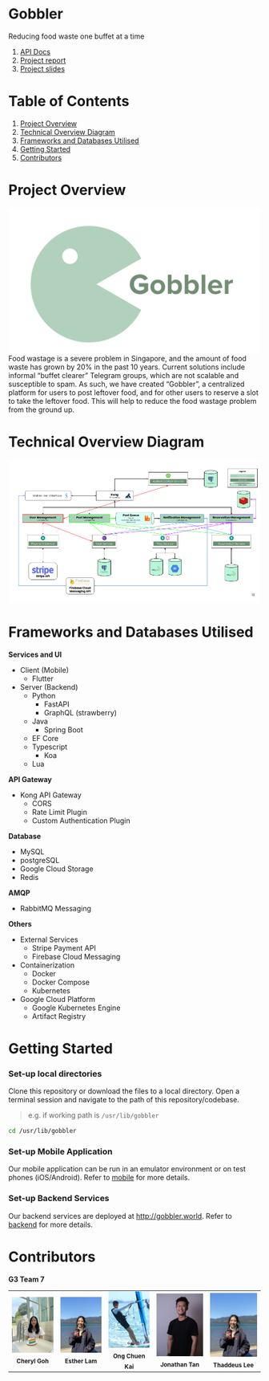 # Gobbler

Reducing food waste one buffet at a time

1. [API Docs](https://docs.google.com/document/d/1p9xU6xDQlhA96rWvjR7AQRDs3OLuAAEXLBefcChBxCc/edit)
2. [Project report](https://docs.google.com/document/d/1_VMYmIKxV-ouKZ3y6g-upth47BED7S6Sr370QjmmAiU/edit)
3. [Project slides](https://docs.google.com/presentation/d/1-TyOVTGNd1wzkaCL0MiyIqw7BWRxx_4Z8tZ8LAhiL3E/edit#slide=id.g1f43977f471_2_179)

# Table of Contents

1. [Project Overview](#project-overview)
2. [Technical Overview Diagram](#technical-overview-diagram)
3. [Frameworks and Databases Utilised](#frameworks-and-databases-utilised)
4. [Getting Started](#getting-started)
5. [Contributors](#contributors)

# Project Overview

<img src="readme_files\gobbler.png">
Food wastage is a severe problem in Singapore, and the amount of food waste has grown by 20% in the past 10 years. Current solutions include informal “buffet clearer” Telegram groups, which are not scalable and susceptible to spam. As such, we have created “Gobbler”, a centralized platform for users to post leftover food, and for other users to reserve a slot to take the leftover food. This will help to reduce the food wastage problem from the ground up.

# Technical Overview Diagram

<img src="readme_files\technical_overview.png">

# Frameworks and Databases Utilised

**Services and UI**

- Client (Mobile)
  - Flutter
- Server (Backend)
  - Python
    - FastAPI
    - GraphQL (strawberry)
  - Java
    - Spring Boot
  - EF Core
  - Typescript
    - Koa
  - Lua

**API Gateway**

- Kong API Gateway
  - CORS
  - Rate Limit Plugin
  - Custom Authentication Plugin

**Database**

- MySQL
- postgreSQL
- Google Cloud Storage
- Redis

**AMQP**

- RabbitMQ Messaging

**Others**

- External Services
  - Stripe Payment API
  - Firebase Cloud Messaging
- Containerization
  - Docker
  - Docker Compose
  - Kubernetes
- Google Cloud Platform
  - Google Kubernetes Engine
  - Artifact Registry

# Getting Started

### Set-up local directories

Clone this repository or download the files to a local directory.
Open a terminal session and navigate to the path of this repository/codebase.

> e.g. if working path is `/usr/lib/gobbler`

```bash
cd /usr/lib/gobbler
```

### Set-up Mobile Application

Our mobile application can be run in an emulator environment or on test phones (iOS/Android).
Refer to [mobile](mobile/README.md) for more details.

### Set-up Backend Services

Our backend services are deployed at http://gobbler.world.
Refer to [backend](backend/README.md) for more details.

# Contributors

**G3 Team 7**

<table>
    <tr>
        <td align="center"><img src="readme_files\cheryl.jpeg" width="150px"/><br /><sub><b>Cheryl Goh</b></sub></a></td>
        <td align="center"><img src="readme_files\esther.jpg" width="150px"/><br /><sub><b>Esther Lam</b></sub></a></td>
        <td align="center"><img src="readme_files\chuenkai.jpg" width="150px"/><br /><sub><b>Ong Chuen Kai</b></sub></a></td>
        <td align="center"><img src="readme_files\jonathan.jpg" width="150px"/><br /><sub><b>Jonathan Tan</b></sub></a></td>
        <td align="center"><img src="readme_files\esther.jpg" width="150px"/><br /><sub><b>Thaddeus Lee</b></sub></a></td>
    </tr>
</table>
